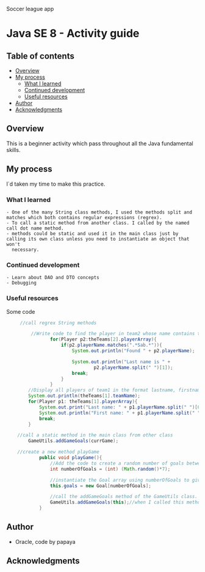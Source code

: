 Soccer league app

# Java SE 8 - Activity guide

## Table of contents

- [Overview](#overview)
- [My process](#my-process)
  - [What I learned](#what-i-learned)
  - [Continued development](#continued-development)
  - [Useful resources](#useful-resources)
- [Author](#author)
- [Acknowledgments](#acknowledgments)

## Overview
This is a beginner activity which pass throughout all the Java fundamental skills.


## My process
I`d taken my time to make this practice.


### What I learned

    - One of the many String class methods, I used the methods split and matches which both contains regular expressions (regrex).
    - To call a static method from another class. I called by the named call dot name method.
    - methods could be static and used it in the main class just by calling its own class unless you need to instantiate an object that won't
      necessary.


### Continued development
    - Learn about DAO and DTO concepts
    - Debugging


### Useful resources

  Some code

```Java code
     //call regrex String methods

         //Write code to find the player in team2 whose name contains the string “Sab”.
                for(Player p2:theTeams[2].playerArray){
                    if(p2.playerName.matches(".*Sab.*")){
                        System.out.println("Found " + p2.playerName);

                        System.out.println("Last name is " +
                                p2.playerName.split(" ")[1]);
                        break;
                    }
                }
        //Display all players of team1 in the format lastname, firstname.
        System.out.println(theTeams[1].teamName);
        for(Player p1: theTeams[1].playerArray){
            System.out.print("Last name: " + p1.playerName.split(" ")[0]);
            System.out.println("First name: " + p1.playerName.split(" ")[1]);
            break;
        }

    //call a static method in the main class from other class
        GameUtils.addGameGoals(currGame);

    //create a new method playGame
            public void playGame(){
                //Add the code to create a random number of goals between 0 and 6
                int numberOfGoals = (int) (Math.random()*7);

                //instantiate the Goal array using numberOfGoals to give it the correct number of elements.
                this.goals = new Goal[numberOfGoals];

                //call the addGameGoals method of the GameUtils class.
                GameUtils.addGameGoals(this);//when I called this method I'd surprised inserting a class  by just using this.
            }

```

## Author

- Oracle, code by papaya

## Acknowledgments

